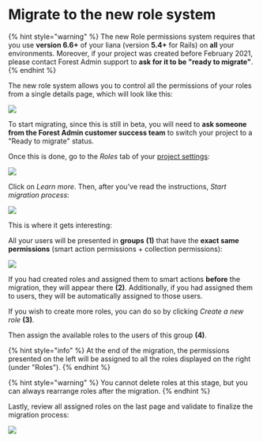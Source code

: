 # Migrate to the new role system

{% hint style="warning" %}
The new Role permissions system requires that you use **version 6.6+** of your liana (version **5.4+** for Rails) on **all** your environments. Moreover, if your project was created before February 2021, please contact Forest Admin support to **ask for it to be "ready to migrate"**.
{% endhint %}

The new role system allows you to control all the permissions of your roles from a single details page, which will look like this:‌

![](https://gblobscdn.gitbook.com/assets%2F-LR7SWfEwsNtj\_ZiSkSA%2F-MNNSk\_u0UnHADDKehQM%2F-MNNThkOzU\_zJCmNa0X0%2Fimage.png?alt=media\&token=85dfb86d-5bb4-4b55-b866-6429e7111fad)

To start migrating, since this is still in beta, you will need to **ask someone from the Forest Admin customer success team** to switch your project to a "Ready to migrate" status.‌

Once this is done, go to the _Roles_ tab of your [project settings](broken-reference):‌

![](https://gblobscdn.gitbook.com/assets%2F-LR7SWfEwsNtj\_ZiSkSA%2F-MNNSk\_u0UnHADDKehQM%2F-MNNTPbtZevfRh3GD7Ia%2Fimage.png?alt=media\&token=08276a33-ba62-4ad8-bda5-9c5a81fad437)

Click on _Learn more_. Then, after you've read the instructions, _Start migration process_:‌

![](https://gblobscdn.gitbook.com/assets%2F-LR7SWfEwsNtj\_ZiSkSA%2F-MNNSk\_u0UnHADDKehQM%2F-MNNUH7HsXs-mME-kTHY%2Fimage.png?alt=media\&token=db2b0fc4-7123-4005-86cd-405dfb8e8464)

This is where it gets interesting:‌

All your users will be presented in **groups** **(1)** that have the **exact same permissions** (smart action permissions + collection permissions):‌

![](https://gblobscdn.gitbook.com/assets%2F-LR7SWfEwsNtj\_ZiSkSA%2F-MNNSk\_u0UnHADDKehQM%2F-MNNXNd1bi17vgJLTtCE%2FCapture%20d%E2%80%99e%CC%81cran%202020-11-30%20a%CC%80%2010.39.26.png?alt=media\&token=9b698722-4582-4c81-9bac-19e138be4f00)

If you had created roles and assigned them to smart actions **before** the migration, they will appear there **(2)**. Additionally, if you had assigned them to users, they will be automatically assigned to those users.‌

If you wish to create more roles, you can do so by clicking _Create a new role_ **(3)**.‌

Then assign the available roles to the users of this group **(4)**.

{% hint style="info" %}
At the end of the migration, the permissions presented on the left will be assigned to all the roles displayed on the right (under "Roles").
{% endhint %}

{% hint style="warning" %}
You cannot delete roles at this stage, but you can always rearrange roles after the migration.‌
{% endhint %}

Lastly, review all assigned roles on the last page and validate to finalize the migration process:

![](https://gblobscdn.gitbook.com/assets%2F-LR7SWfEwsNtj\_ZiSkSA%2F-MNNSk\_u0UnHADDKehQM%2F-MNNZTkhuc6vmMGv-dox%2Fimage.png?alt=media\&token=f341149a-665d-445e-8274-e2e0825b5833)
